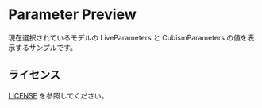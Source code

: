 # Parameter Preview
現在選択されているモデルの LiveParameters と CubismParameters の値を表示するサンプルです。

## ライセンス
[LICENSE](LICENSE) を参照してください。